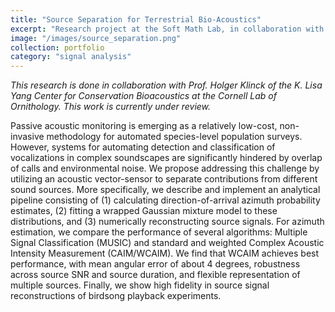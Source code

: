 ```yaml
---
title: "Source Separation for Terrestrial Bio-Acoustics"
excerpt: "Research project at the Soft Math Lab, in collaboration with the K. Lisa Yang Center for Conservation Bioacoustics."
image: "/images/source_separation.png"
collection: portfolio
category: "signal analysis"
---
```


*This research is done in collaboration with Prof. Holger Klinck of the K. Lisa Yang Center for Conservation Bioacoustics at the Cornell Lab of Ornithology. This work is currently under review.*

Passive acoustic monitoring is emerging as a relatively low-cost, non-invasive methodology for automated species-level population surveys. However, systems for automating detection and classification of vocalizations in complex soundscapes are significantly hindered by overlap of calls and environmental noise. We propose addressing this challenge by utilizing an acoustic vector-sensor to separate contributions from different sound sources. More specifically, we describe and implement an analytical pipeline consisting of (1) calculating direction-of-arrival azimuth probability estimates, (2) fitting a wrapped Gaussian mixture model to these distributions, and (3) numerically reconstructing source signals. For azimuth estimation, we compare the performance of several algorithms: Multiple Signal Classification (MUSIC) and standard and weighted Complex Acoustic Intensity Measurement (CAIM/WCAIM). We find that WCAIM achieves best performance, with mean angular error of about 4 degrees, robustness across source SNR and source duration, and flexible representation of multiple sources. Finally, we show high fidelity in source signal reconstructions of birdsong playback experiments. 
